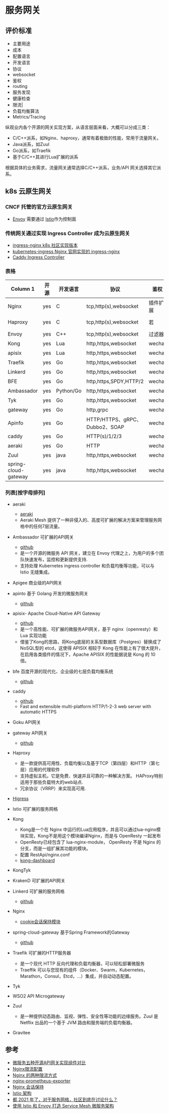 # 服务网关

## 评价标准
- 主要用途
- 成本
- 配置语言
- 开发语言
- 协议
- websocket
- 鉴权
- routing
- 服务发现 
- 健康检查
- 限流|
- 负载均衡算法
- Metrics/Tracing

纵观业内各个开源的网关实现方案，从语言层面来看，大概可以分成三类：
- C/C++派系，如Nginx、haproxy，通常有着极致的性能，常用于流量网关。
- Java派系，如Zuul
- Go派系，如Traefik
- 基于C/C++其进行Lua扩展的派系

根据具体的业务需求，流量网关通常选择C/C++派系，业务/API 网关选择其它派系。

## k8s 云原生网关

### CNCF 托管的官方云原生网关

* [Envoy](https://github.com/envoyproxy/envoy) 需要通过 [Istio](https://github.com/istio/istio)作为控制面

### 传统网关通过实现 Ingress Controller 成为云原生网关 

* [ingress-nginx k8s 社区实现版本](https://github.com/kubernetes/ingress-nginx)
* [kubernetes-ingress Nginx 官网实现的 ingress-nginx](https://github.com/nginxinc/kubernetes-ingress)
* [Caddy Ingress Controller](https://github.com/caddyserver/ingress)

  
### 表格

| Column 1 |开源 |开发语言 |协议|鉴权|routing|限流|负载均衡算法|Metrics/Tracing|
| -------- | -------- | -------- |-------- |-------- |-------- |-------- |-------- |-------- |
|  Nginx |yes|C|tcp,http(s),websocket|插件扩展|port,host,path,method|yes|轮询/weight/ip_hash/url_hash/fair|yes|
| Haproxy |yes|C|tcp,http(s),websocket|若|host,path,method|yes|roundrobin/static-rr/WLC/ip_hash/url_hash/cokkie_hash|yes|
|  Envoy |yes|C++|tcp,http(s),websocket|过滤器|host,path,method|yes|轮询，哈希|yes|
|  Kong |yes|Lua|http,https,websocket|wechat|host,path,method|yes|轮询，哈希|yes|
| apisix |yes|Lua|http,https,websocket|wechat|host,path,method|yes|轮询，哈希|yes|
|  Traefik |yes|Go|http,https,websocket|wechat|host,path,method|yes|轮询，哈希|yes|
| Linkerd |yes|Go|http,https,websocket|wechat|host,path,method|yes|轮询，哈希|yes|
| BFE |yes|Go|http,https,SPDY,HTTP/2|wechat|host,path,method|yes|轮询，哈希|yes|
|  Ambassador |yes|Python/Go|http,https,websocket|wechat|host,path,method|yes|轮询，哈希|yes|
|  Tyk  |yes|Go|http,https,websocket|wechat|host,path,method|yes|轮询，哈希|yes|
| gateway |yes|Go|http,grpc|wechat|host,path,method|yes|轮询，哈希|yes|
| Apinfo |yes|Go|HTTP/HTTPS、gRPC、Dubbo2、SOAP|wechat|host,path,method|yes|轮询，哈希|yes|
| caddy |yes|Go|HTTP(s)/1/2/3|wechat|host,path,method|yes|轮询，哈希|yes|
| aeraki |yes|Go|HTTP|wechat|host,path,method|yes|轮询，哈希|yes|
|  Zuul |yes|java|http,https,websocket|wechat|host,path,method|yes|轮询，哈希|yes|
|  spring-cloud-gateway |yes|java|http,https,websocket|wechat|host,path,method|yes|轮询，哈希|yes|

### 列表[按字母排列]
* aeraki
    - [aeraki](https://github.com/aeraki-mesh/aeraki)
    - Aeraki Mesh 提供了一种非侵入的、高度可扩展的解决方案来管理服务网格中的任何7层流量。
* Ambassador 可扩展的API网关
    - [github](https://github.com/emissary-ingress/emissary)
    - 是一个开源的微服务 API 网关，建立在 Envoy 代理之上，为用户的多个团队快速发布，监控和更新提供支持.
    - 支持处理 Kubernetes ingress controller 和负载均衡等功能，可以与 Istio 无缝集成。
* Apigee 商业级的API网关
* apinto 基于 Golang 开发的微服务网关
    - [github](https://github.com/eolinker/apinto)
* apisix- Apache Cloud-Native API Gateway
    - [github](https://github.com/apache/apisix)
    - 是一个高性能、可扩展的微服务API网关，基于 nginx（openresty）和 Lua 实现功能
    - 借鉴了Kong的思路，将Kong底层的关系型数据库（Postgres）替换成了NoSQL型的 etcd，这使得 APISIX 相较于 Kong 在性能上有了很大提升，在启用各类插件的情况下，Apache APISIX 的性能据说是 Kong 的 10 倍。
* bfe 百度开源的现代化、企业级的七层负载均衡系统
    - [github](https://github.com/bfenetworks/bfe)
* caddy
    - [github](https://github.com/caddyserver/caddy)
    - Fast and extensible multi-platform HTTP/1-2-3 web server with automatic HTTPS
* Goku API网关
* gateway API网关
    - [github](https://github.com/go-kratos/gateway)
* Haproxy
    - 是一款提供高可用性、负载均衡以及基于TCP（第四层）和HTTP（第七层）应用的代理软件
    - 支持虚拟主机，它是免费、快速并且可靠的一种解决方案。 HAProxy特别适用于那些负载特大的web站点.
    - 冗余协议（VRRP）来实现高可用.
* [Higress ](https://github.com/alibaba/higress)
* Istio 可扩展的服务网格
* Kong
    - Kong是一个在 Nginx 中运行的Lua应用程序，并且可以通过lua-nginx模块实现，Kong不是用这个模块编译Nginx，而是与 OpenResty 一起发布
    - OpenResty已经包含了 lua-nginx-module， OpenResty 不是 Nginx 的分支，而是一组扩展其功能的模块。
    - 配置 RestApi/nginx.conf
    - [kong-dashboard](https://github.com/PGBI/kong-dashboard)
* KongTyk
* KrakenD 可扩展的API网关
* Linkerd 可扩展的服务网格
    - [github](https://github.com/linkerd/linkerd2)
* Nginx
    - [cookie会话保持模块](https://github.com/michaelneale/nginx-sticky-module)

* spring-cloud-gateway 基于Spring Framework的Gateway
    - [github](https://github.com/spring-cloud/spring-cloud-gateway)
* Traefik 可扩展的HTTP服务器
    - 是一个现代 HTTP 反向代理和负载均衡器，可以轻松部署微服务
    - Traeffik 可以与您现有的组件（Docker、Swarm，Kubernetes，Marathon，Consul，Etcd，…）集成，并自动动态配置。
* Tyk
* WSO2 API Microgateway
* Zuul
    -  是一种提供动态路由、监视、弹性、安全性等功能的边缘服务。Zuul 是 Netflix 出品的一个基于 JVM 路由和服务端的负载均衡器。
* Gravitee



## 参考
- [微服务五种开源API网关实现组件对比](https://blog.51cto.com/u_11976981/5900465)
- [Nginx限流配置](https://www.cnblogs.com/biglittleant/p/8979915.html)
- [Nginx 的两种限流方式](https://toutiao.io/posts/r9wf3f/preview)
- [nginx-prometheus-exporter](https://github.com/nginxinc/nginx-prometheus-exporter)
- [Nginx 会话保持](https://www.jianshu.com/p/b97d276b8f6d)
- [Istio 架构](https://istio.io/latest/zh/docs/ops/deployment/architecture/)
- [都 2021 年了，对于服务网格，社区到底在讨论什么？](https://cloudnative.to/blog/jimmy-service-mesh-talk/)
- [使用 Istio 和 Envoy 打造 Service Mesh 微服务架构](https://www.aneasystone.com/archives/2023/04/istio-envoy-service-mesh.html)
